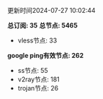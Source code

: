 更新时间2024-07-27 10:02:44

**总订阅: 35**
**总节点: 5465**
- vless节点: 33

**google ping有效节点: 262**
- ss节点: 55
- v2ray节点: 181
- trojan节点: 26

